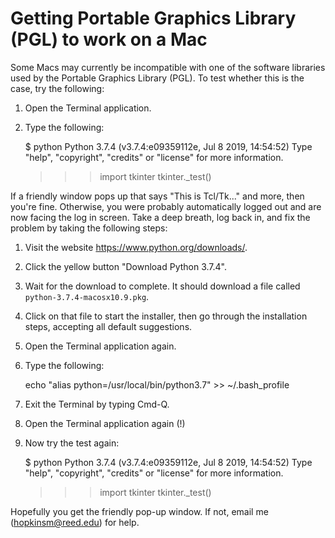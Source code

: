 # Getting Portable Graphics Library (PGL) to work on a Mac

Some Macs may currently be incompatible with one of the software libraries
used by the Portable Graphics Library (PGL). To test whether this is the
case, try the following:

1. Open the Terminal application.
2. Type the following:

    $ python
    Python 3.7.4 (v3.7.4:e09359112e, Jul  8 2019, 14:54:52) 
    Type "help", "copyright", "credits" or "license" for more information.
    >>> import tkinter
    >>> tkinter._test() 

If a friendly window pops up that says "This is Tcl/Tk..." and more, then
you're fine. Otherwise, you were probably automatically logged out and are
now facing the log in screen. Take a deep breath, log back in, and fix the
problem by taking the following steps:

1. Visit the website https://www.python.org/downloads/.
2. Click the yellow button "Download Python 3.7.4".
3. Wait for the download to complete. It should download a file called ```python-3.7.4-macosx10.9.pkg```.
4. Click on that file to start the installer, then go through the installation steps, accepting all default suggestions.
5. Open the Terminal application again.
6. Type the following:

    echo "alias python=/usr/local/bin/python3.7" >> ~/.bash_profile
    
7. Exit the Terminal by typing Cmd-Q.
8. Open the Terminal application again (!)
9. Now try the test again:

    $ python
    Python 3.7.4 (v3.7.4:e09359112e, Jul  8 2019, 14:54:52) 
    Type "help", "copyright", "credits" or "license" for more information.
    >>> import tkinter
    >>> tkinter._test() 
    
Hopefully you get the friendly pop-up window. If not, email me (hopkinsm@reed.edu)
for help.

